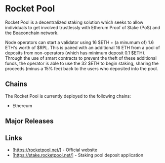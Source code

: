 # Rocket Pool

Rocket Pool is a decentralized staking solution which seeks to allow individuals to get involved trustlessly with Etherum Proof of Stake (PoS) and the Beaconchain network.

Node operators can start a validator using 16 $ETH + (a minumum of) 1.6 ETH's worth of $RPL. This is paired with an additional 16 ETH from a pool of deposits from non-operators (which has minimum deposit 0.1 $ETH). Through the use of smart contracts to prevent the theft of these additional funds, the operator is able to use the 32 $ETH to begin staking, sharing the proceeds (minus a 15% fee) back to the users who deposited into the pool.

## Chains

The Rocket Pool is currently deployed to the following chains:

- Ethereum

## Major Releases

## Links

- [https://rocketpool.net/] - Official website
- [https://stake.rocketpool.net/] - Staking pool deposit application
